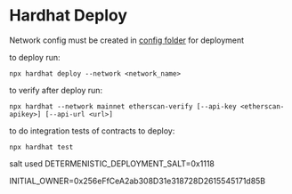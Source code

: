 # Hardhat Deploy

Network config must be created in [config folder](./utils/config/) for deployment

to deploy run:
```shell
npx hardhat deploy --network <network_name>
```

to verify after deploy run:
```shell
npx hardhat --network mainnet etherscan-verify [--api-key <etherscan-apikey>] [--api-url <url>]
```

to do integration tests of contracts to deploy:
```shell
npx hardhat test
```

salt used DETERMENISTIC_DEPLOYMENT_SALT=0x1118

INITIAL_OWNER=0x256eFfCeA2ab308D31e318728D2615545171d85B
